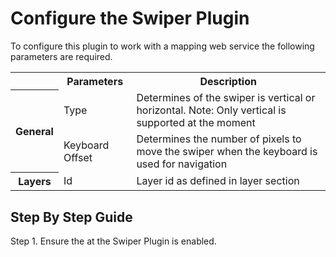 # Configure the Swiper Plugin

To configure this plugin to work with a mapping web service the following parameters are required.

<table>
  <tr>
    <th></th>
    <th>Parameters</th>
    <th>Description</th>
  </tr>
 <tr>
    <th rowspan="2">General</th>
    <td id=parameters>Type</td>
    <td>Determines of the swiper is vertical or horizontal. Note: Only vertical is supported at the moment</td>
  <tr>
    <td id=parameters>Keyboard Offset</td>
    <td>Determines the number of pixels to move the swiper when the keyboard is used for navigation</td>
  </tr>
  <tr>
    <th rowspan="1">Layers</th>
    <td id=parameters>Id</td>
    <td>Layer id as defined in layer section</td>
  </tr>
</table>

## Step By Step Guide

Step 1.
Ensure the at the Swiper Plugin is enabled.
